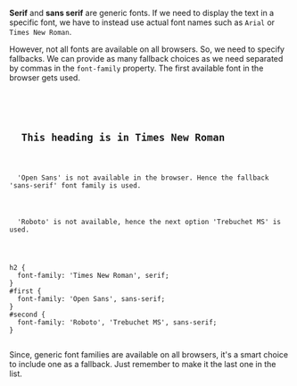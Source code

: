 **Serif** and **sans serif** are generic fonts.
If we need to display the text in a specific font,
we have to instead use actual font names
such as `Arial` or `Times New Roman`.

However, not all fonts are available on all browsers.
So, we need to specify fallbacks.
We can provide as many fallback
choices as we need separated by commas
in the `font-family` property.
The first available font in the
browser gets used.


<codeblock language="css" type="lesson">
<code>
<panel language="html">
<h2>
  This heading is in Times New Roman
</h2>
<p id="first">
  'Open Sans' is not available in the browser. Hence the fallback 'sans-serif' font family is used.
</p>
<p id="second">
  'Roboto' is not available, hence the next option 'Trebuchet MS' is used.
</p>
</panel>
<panel language="css">
h2 {
  font-family: 'Times New Roman', serif;
}
#first {
  font-family: 'Open Sans', sans-serif;
}
#second {
  font-family: 'Roboto', 'Trebuchet MS', sans-serif;
}
</panel>
</code>
</codeblock>

Since, generic font families
are available on all browsers,
it's a smart choice to include
one as a fallback. Just remember
to make it the last one in the
list.